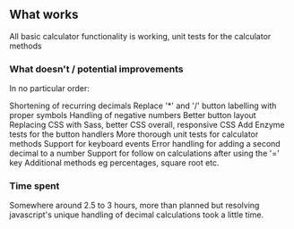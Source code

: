 ## What works

All basic calculator functionality is working, unit tests for the calculator methods

### What doesn't / potential improvements

In no particular order:

Shortening of recurring decimals
Replace '*' and '/' button labelling with proper symbols
Handling of negative numbers
Better button layout
Replacing CSS with Sass, better CSS overall, responsive CSS
Add Enzyme tests for the button handlers
More thorough unit tests for calculator methods
Support for keyboard events
Error handling for adding a second decimal to a number
Support for follow on calculations after using the '=' key
Additional methods eg percentages, square root etc.

### Time spent

Somewhere around 2.5 to 3 hours, more than planned but resolving javascript's unique handling of decimal calculations took a little time.
